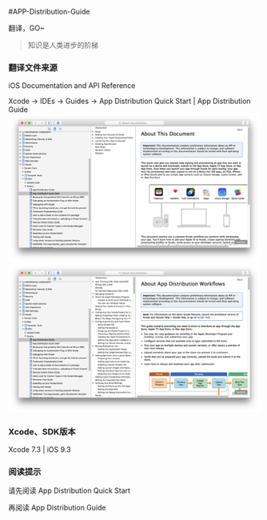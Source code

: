 #APP-Distribution-Guide

翻译，GO~

>知识是人类进步的阶梯

### 翻译文件来源
iOS Documentation and API Reference

Xcode -> IDEs -> Guides -> App Distribution Quick Start | App Distribution Guide
<img src="./0.0.png" alt="图0.0" title="图0.0" width="700"/>
<img src="./0.1.png" alt="图0.1" title="图0.1" width="700"/>

### Xcode、SDK版本
Xcode 7.3 | iOS 9.3

### 阅读提示
请先阅读 App Distribution Quick Start 

再阅读 App Distribution Guide
